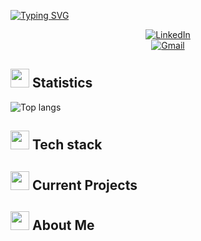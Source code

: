 <a href="https://git.io/typing-svg"><img src="https://readme-typing-svg.demolab.com?font=Fira+Code&pause=100&background=33333300&center=true&width=1000&lines=I+always+win;I+never+lose" alt="Typing SVG" /></a>

<div align="center">
<a href="https://linkedin.com/in/anton-solianyk-906453221">
  <img src="https://img.shields.io/badge/🔗%20LinkedIn-Connect-blue?style=for-the-badge&logo=linkedin&logoColor=white" alt="LinkedIn">
</a>
<br>
  <a href="mailto:solyanicks@gmail.com">
    <img src="https://img.shields.io/badge/Email-solyanicks%40gmail.com-D14836?style=for-the-badge&logo=gmail&logoColor=white" alt="Gmail">
  </a>
</div>

[//]: # (<p>)

[//]: # (<div align="center" target="_blank">)

[//]: # (  <img src="https://img.shields.io/twitter/follow/anton_solianyk?style=social">)

[//]: # (  <img src="https://img.shields.io/github/followers/antonio-backnotfront?style=social">)

[//]: # (</div>)

[//]: # (</p>)

[//]: # ()
[//]: # (<p>)

[//]: # (<div align="center">)

[//]: # (<img src="https://img.shields.io/badge/Java-ED8B00?style=for-the-badge&logo=openjdk&logoColor=white">)

[//]: # (  <img src="https://img.shields.io/badge/JavaScript-000000.svg?style=for-the-badge&logo=javascript&logoColor=F7E017">)

[//]: # (  <img src="https://img.shields.io/badge/HTML5-F26624.svg?style=for-the-badge&logo=html5&logoColor=white">)

[//]: # (  <img src="https://img.shields.io/badge/CSS-2465F1.svg?style=for-the-badge&logo=CSS3&logoColor=white">)

[//]: # (</div>)

[//]: # (</p>)

[//]: # ()
[//]: # (<p>)

[//]: # (<div align="center">)

[//]: # (<img src="https://img.shields.io/badge/React-20232A?style=for-the-badge&logo=react&logoColor=61DAFB">)

[//]: # (<img src="https://img.shields.io/badge/React_Router-CA4245?style=for-the-badge&logo=react-router&logoColor=white">)

[//]: # (<img src="https://img.shields.io/badge/Redux-593D88?style=for-the-badge&logo=redux&logoColor=white">)

[//]: # (<img src="https://img.shields.io/badge/Sass-CC6699?style=for-the-badge&logo=sass&logoColor=white">)

[//]: # (<img src="https://img.shields.io/badge/Tailwind_CSS-38B2AC?style=for-the-badge&logo=tailwind-css&logoColor=white">)

[//]: # (<img src="https://img.shields.io/badge/Vite-B73BFE?style=for-the-badge&logo=vite&logoColor=FFD62E">)

[//]: # (</div>)

[//]: # (</p>)

[//]: # ()
[//]: # (<p>)

[//]: # (<div align="center">)

[//]: # (<img src="https://img.shields.io/badge/Figma-F24E1E?style=for-the-badge&logo=figma&logoColor=white">)

[//]: # (  <img src="https://img.shields.io/badge/GitHub-%23121011.svg?style=for-the-badge&logo=github&logoColor=white">)

[//]: # (  <img src="https://img.shields.io/badge/Git-%23F05033.svg?style=for-the-badge&logo=git&logoColor=white">)

[//]: # (  <img src="https://img.shields.io/badge/Visual%20Studio%20Code-0078d7.svg?style=for-the-badge&logo=visual-studio-code&logoColor=white">)

[//]: # (  <img src="https://img.shields.io/badge/-Stackoverflow-FE7A16?style=for-the-badge&logo=stack-overflow&logoColor=white">)

[//]: # (</div>)

[//]: # (</p>)

[//]: # ()
[//]: # (<p>)

[//]: # (<div align="center">)

[//]: # (  <img src="https://img.shields.io/badge/Jira-2684FF.svg?style=for-the-badge&logo=Jira&logoColor=white">)

[//]: # (  <img src="https://img.shields.io/badge/Notion-%23000000.svg?style=for-the-badge&logo=notion&logoColor=white">)

[//]: # (  <img src="https://img.shields.io/badge/Miro-F7C922?style=for-the-badge&logo=Miro&logoColor=050036">)

[//]: # (</div>)

[//]: # (</p>)

[//]: # ()
[//]: # (<p align="center">Contact me:</p>)

[//]: # (<p>)

[//]: # (<div align="center">)

[//]: # (	<a href="https://twitter.com/anton_solianyk" rel="nofollow">)

[//]: # (  		<img alt="Anton Solianyk's Twitter" width="100px" src="https://img.shields.io/badge/LinkedIn-0077B5?style=for-the-badge&logo=linkedin&logoColor=white" style="max-width: 100%;">)

[//]: # (	</a>)

[//]: # (	<a href="https://www.linkedin.com/in/anton-solianyk-906453221/" rel="nofollow">)

[//]: # (  		<img alt="Anton Solianyk's LinkedIn" width="92px" src="https://img.shields.io/badge/Twitter-1DA1F2?style=for-the-badge&logo=twitter&logoColor=white" style="max-width: 100%;">)

[//]: # (	</a>)

[//]: # (</div>)

[//]: # (</p>)

## <img src="https://media4.giphy.com/media/MIGbtLZoVjbl0bYbAd/giphy.gif?cid=ecf05e472t2h0i8d7dcjaoau9iqtchhr899hxmpxzzgc7lyw&rid=giphy.gif" width="30"> Statistics

[//]: # ([![Top languages]&#40;https://github-readme-stats.vercel.app/api/top-langs/?username=antonio-backnotfront&#41;]&#40;https://github.com/antonio-backnotfront/antonio-backnotfront/&#41;)
[//]: # (</br>)
<img src="https://github-readme-stats.vercel.app/api/top-langs/?username=antonio-backnotfront" alt="Top langs">

[//]: # ([![Stats]&#40;https://github-readme-streak-stats.herokuapp.com/?user=antonio-backnotfront"&#41;]&#40;https://github.com/antonio-backnotfront/antonio-backnotfront/&#41;)



[//]: # (<p align="center">)

[//]: # (	<img width="49.5%" src="https://github-readme-streak-stats.herokuapp.com/?user=antonio-backnotfront&theme=radical&hide_border=true">	)

[//]: # (    <img width="49.5%" src="https://github-readme-stats.vercel.app/api?username=antonio-backnotfront&show_icons=true&include_all_commits=true&theme=radical&hide_border=true">)

[//]: # (</p>)

[//]: # ()
[//]: # (<br/>)

[//]: # ()
[//]: # (<p align="center">)

[//]: # (    <img width="49.5%" src="https://github-readme-stats.vercel.app/api/top-langs/?username=antonio-backnotfront&theme=radical&bg_color=282828&hide_border=true&include_all_commits=true&count_private=true&layout=compact"></p>)

[//]: # (<br>)

[//]: # ()
[//]: # ()
[//]: # (<p align="center"><img src="https://profile-counter.glitch.me/antonio-backnotfront/count.svg"></p>)


[//]: # (<ul>			)

[//]: # (	<li><i><a href="https://github.com/Igoryakib/ForecastPet">Forecast Fox</a></i>:<ul><li>A pet-project's main idea is to provide accurate weather forecast from any edge of the world as well as convenient User Interface in order to make users feel comfortable during their new experience with Forecast Fox</li></ul></li>)

[//]: # (</ul>)
 

## <img src="https://media2.giphy.com/media/v1.Y2lkPTc5MGI3NjExemUzYWo1NHBiOHJhcGQ4ZXBjc2YxNXh4OXQ1ZzBkdDR3NGcybW95aiZlcD12MV9pbnRlcm5hbF9naWZfYnlfaWQmY3Q9cw/toPQKsvkZn12WROprz/giphy.gif" width="30"> Tech stack

## <img src="https://media1.giphy.com/media/Q8PQ1KuarrYucCMVTJ/giphy.gif?cid=ecf05e47odgm8bs8cmb8cf1ijmfzqaeeu9fzmx6nbcv06ky2&rid=giphy.gif" width="30"> Current Projects

## <img src="https://user-images.githubusercontent.com/82110564/189553856-2e7f8f30-80b4-484f-bfaa-9e5eb10f24e5.gif" width="30"> About Me


